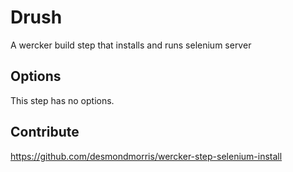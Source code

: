 # Drush

A wercker build step that installs and runs selenium server

## Options

This step has no options.

## Contribute

https://github.com/desmondmorris/wercker-step-selenium-install

